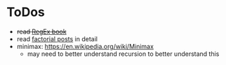 # ToDos

- ~~read [RegEx book](https://launchschool.com/books/regex)~~
- read [factorial posts](https://launchschool.com/posts/587959fd) in detail
- minimax: <https://en.wikipedia.org/wiki/Minimax>
  - may need to better understand recursion to better understand this